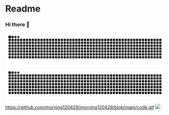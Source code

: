 # Readme
### Hi there 👋

![github contribution grid snake animation](https://raw.githubusercontent.com/shahradelahi/shahradelahi/output/github-contribution-grid-snake-dark.svg#gh-dark-mode-only)
![github contribution grid snake animation](https://raw.githubusercontent.com/shahradelahi/shahradelahi/output/github-contribution-grid-snake.svg#gh-light-mode-only)
https://github.com/morning120429/morning120429/blob/main/code.gif
![](https://komarev.com/ghpvc/?username=shahradelahi)

